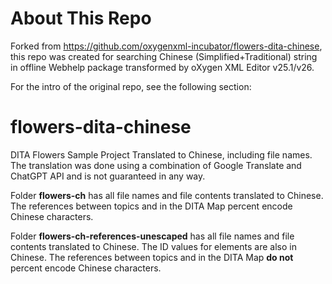# About This Repo

Forked from https://github.com/oxygenxml-incubator/flowers-dita-chinese, this repo was created for searching Chinese (Simplified+Traditional) string in offline Webhelp package transformed by oXygen XML Editor v25.1/v26.

For the intro of the original repo, see the following section:

# flowers-dita-chinese
DITA Flowers Sample Project Translated to Chinese, including file names.
The translation was done using a combination of Google Translate and ChatGPT API and is not guaranteed in any way.

Folder **flowers-ch** has all file names and file contents translated to Chinese. The references between topics and in the DITA Map percent encode Chinese characters.

Folder **flowers-ch-references-unescaped** has all file names and file contents translated to Chinese. The ID values for elements are also in Chinese. The references between topics and in the DITA Map **do not** percent encode Chinese characters. 

